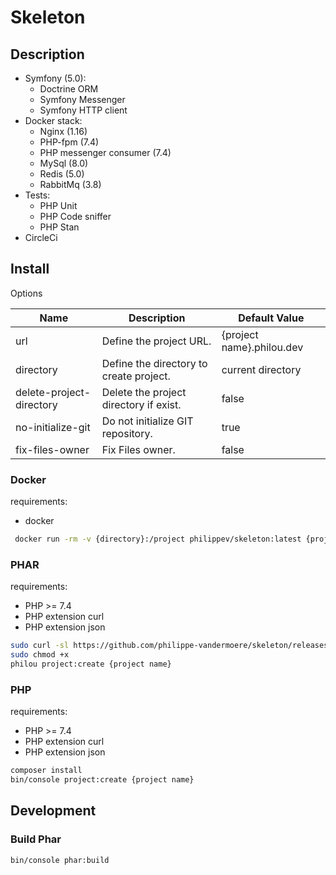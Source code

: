 # Skeleton

## Description

- Symfony (5.0):
  - Doctrine ORM 
  - Symfony Messenger
  - Symfony HTTP client
- Docker stack:
  - Nginx (1.16)
  - PHP-fpm (7.4)
  - PHP messenger consumer (7.4)
  - MySql (8.0)
  - Redis (5.0)
  - RabbitMq (3.8)
- Tests:
  - PHP Unit
  - PHP Code sniffer
  - PHP Stan
- CircleCi

## Install

Options

| Name                     | Description                             | Default Value             |
|---                       |---                                      |---                        |
| url                      | Define the project URL.                 | {project name}.philou.dev |
| directory                | Define the directory to create project. | current directory         |
| delete-project-directory | Delete the project directory if exist.  | false                     |
| no-initialize-git        | Do not initialize GIT repository.       | true                      |
| fix-files-owner          | Fix Files owner.                        | false                     |

### Docker

requirements:
- docker

```bash
 docker run -rm -v {directory}:/project philippev/skeleton:latest {project name}
```

### PHAR

requirements:
- PHP >= 7.4
- PHP extension curl
- PHP extension json

```bash
sudo curl -sl https://github.com/philippe-vandermoere/skeleton/releases/download/0.2.0-rc/philou.phar -o /usr/local/bin/philou
sudo chmod +x 
philou project:create {project name}
```

### PHP

requirements:
- PHP >= 7.4
- PHP extension curl
- PHP extension json

```bash
composer install
bin/console project:create {project name}
```

## Development

### Build Phar

```bash
bin/console phar:build
```
